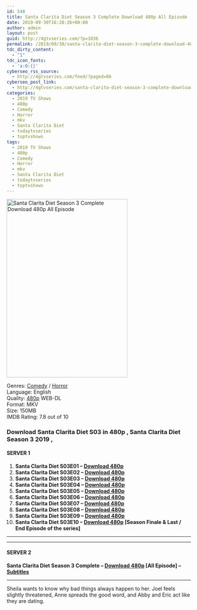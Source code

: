 ```yaml
---
id: 548
title: Santa Clarita Diet Season 3 Complete Download 480p All Episode
date: 2019-09-30T16:28:26+00:00
author: admin
layout: post
guid: http://4gtvseries.com/?p=1036
permalink: /2019/09/30/santa-clarita-diet-season-3-complete-download-480p-all-episode/
tdc_dirty_content:
  - "1"
tdc_icon_fonts:
  - 'a:0:{}'
cyberseo_rss_source:
  - http://4gtvseries.com/feed/?paged=86
cyberseo_post_link:
  - http://4gtvseries.com/santa-clarita-diet-season-3-complete-download-480p-all-episode/
categories:
  - 2019 TV Shows
  - 480p
  - Comedy
  - Horror
  - mkv
  - Santa Clarita Diet
  - todaytvseries
  - toptvshows
tags:
  - 2019 TV Shows
  - 480p
  - Comedy
  - Horror
  - mkv
  - Santa Clarita Diet
  - todaytvseries
  - toptvshows
---
```

<img loading="lazy" class="aligncenter" src="https://2.bp.blogspot.com/-h9Uu9d6Jkvo/XZIl8E2txOI/AAAAAAAAAUE/50icnxQr1wk28aLiJRTLpJW8-D-U0tOJQCK4BGAYYCw/s1600/Santa%2BClarita%2BDiet%2BSeason%2B3.jpg" alt="Santa Clarita Diet Season 3 Complete Download 480p All Episode" width="330" height="488" />

Genres: <a href="http://4gtvseries.com/tag/comedy/" data-wpel-link="internal">Comedy</a> /&nbsp;<a href="http://4gtvseries.com/tag/horror/" data-wpel-link="internal">Horror</a>  
Language: English  
Quality:&nbsp;<a href="http://4gtvseries.com/tag/480p/" data-wpel-link="internal">480p</a> WEB-DL  
Format: MKV  
Size: 150MB  
IMDB Rating: 7.8 out of 10

### **Download Santa Clarita Diet S03 in 480p , Santa Clarita Diet Season 3 2019 ,&nbsp;**

#### <span><strong>SERVER 1</strong></span>

  1. **Santa Clarita Diet S03E01 – <a href="http://slink.dl480p.xyz/3YdWma" data-wpel-link="external" target="_blank" rel="nofollow external noopener noreferrer" class="wpel-icon-left"><i class="wpel-icon fa fa-download" aria-hidden="true"></i>Download 480p</a>**
  2. **Santa Clarita Diet S03E02 – <a href="http://slink.dl480p.xyz/kq9IAej9" data-wpel-link="external" target="_blank" rel="nofollow external noopener noreferrer" class="wpel-icon-left"><i class="wpel-icon fa fa-download" aria-hidden="true"></i>Download 480p</a>**
  3. **Santa Clarita Diet S03E03 – <a href="http://slink.dl480p.xyz/DB8EP" data-wpel-link="external" target="_blank" rel="nofollow external noopener noreferrer" class="wpel-icon-left"><i class="wpel-icon fa fa-download" aria-hidden="true"></i>Download 480p</a>**
  4. **Santa Clarita Diet S03E04 – <a href="http://slink.dl480p.xyz/Cpjyf2" data-wpel-link="external" target="_blank" rel="nofollow external noopener noreferrer" class="wpel-icon-left"><i class="wpel-icon fa fa-download" aria-hidden="true"></i>Download 480p</a>**
  5. **Santa Clarita Diet S03E05 – <a href="http://slink.dl480p.xyz/hShfKP" data-wpel-link="external" target="_blank" rel="nofollow external noopener noreferrer" class="wpel-icon-left"><i class="wpel-icon fa fa-download" aria-hidden="true"></i>Download 480p</a>**
  6. **Santa Clarita Diet S03E06 – <a href="http://slink.dl480p.xyz/uaPqhCC" data-wpel-link="external" target="_blank" rel="nofollow external noopener noreferrer" class="wpel-icon-left"><i class="wpel-icon fa fa-download" aria-hidden="true"></i>Download 480p</a>**
  7. **Santa Clarita Diet S03E07 – <a href="http://slink.dl480p.xyz/pLvOw" data-wpel-link="external" target="_blank" rel="nofollow external noopener noreferrer" class="wpel-icon-left"><i class="wpel-icon fa fa-download" aria-hidden="true"></i>Download 480p</a>**
  8. **Santa Clarita Diet S03E08 – <a href="http://slink.dl480p.xyz/aumxwA" data-wpel-link="external" target="_blank" rel="nofollow external noopener noreferrer" class="wpel-icon-left"><i class="wpel-icon fa fa-download" aria-hidden="true"></i>Download 480p</a>**
  9. **Santa Clarita Diet S03E09 – <a href="http://slink.dl480p.xyz/wa4M" data-wpel-link="external" target="_blank" rel="nofollow external noopener noreferrer" class="wpel-icon-left"><i class="wpel-icon fa fa-download" aria-hidden="true"></i>Download 480p</a>**
 10. **Santa Clarita Diet S03E10 – <a href="http://slink.dl480p.xyz/eeMr" data-wpel-link="external" target="_blank" rel="nofollow external noopener noreferrer" class="wpel-icon-left"><i class="wpel-icon fa fa-download" aria-hidden="true"></i>Download 480p</a> [Season Finale & Last / End Episode of the series]**

* * *

* * *

#### <span><strong>SERVER 2</strong></span>

**Santa Clarita Diet Season 3 Complete – <a href="http://dl480p.xyz/823/" data-wpel-link="external" target="_blank" rel="nofollow external noopener noreferrer" class="wpel-icon-left"><i class="wpel-icon fa fa-download" aria-hidden="true"></i>Download 480p</a> [All Episode] – <a href="https://subscene.com/subtitles/santa-clarita-diet-third-season-2019" data-wpel-link="external" target="_blank" rel="nofollow external noopener noreferrer" class="wpel-icon-left"><i class="wpel-icon fa fa-download" aria-hidden="true"></i>Subtitles</a>**

* * *

Sheila wants to know why bad things always happen to her. Joel feels slightly threatened, Anne spreads the good word, and Abby and Eric act like they are dating.

<div align="center">
</div>
